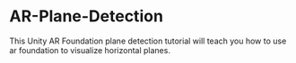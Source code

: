 # AR-Plane-Detection
This Unity AR Foundation plane detection tutorial will teach you how to use ar foundation to visualize horizontal planes. 
